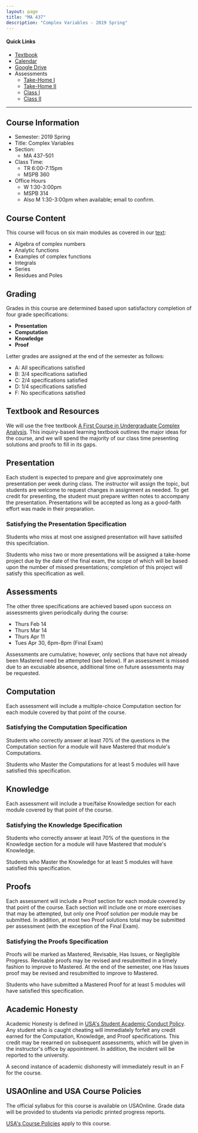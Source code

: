 ```yaml
---
layout: page
title: "MA 437"
description: "Complex Variables - 2019 Spring"
---
```


#### Quick Links

- [Textbook][text]
- [Calendar][calendar]
- [Google Drive][drive]
- Assessments
  - [Take-Home I][home-assessment-1]
  - [Take-Home II][home-assessment-2]
  - [Class I][class-assessment-1]
  - [Class II][class-assessment-2]

---

## Course Information

- Semester: 2019 Spring 
- Title: Complex Variables 
- Section:
    - MA 437-501
- Class Time:
    - TR 6:00-7:15pm
    - MSPB 360
- Office Hours
    - W 1:30-3:00pm 
    - MSPB 314
    - Also M 1:30-3:00pm when available; email to confirm.

## Course Content

This course will focus on six main modules as covered
in our [text][text]:

- Algebra of complex numbers
- Analytic functions
- Examples of complex functions
- Integrals
- Series
- Residues and Poles 

## Grading

Grades in this course are determined based upon satisfactory completion
of four grade specifications:

- **Presentation** 
- **Computation**
- **Knowledge** 
- **Proof**

Letter grades are assigned at the end of the semester as follows:

- A: All specifications satisfied
- B: 3/4 specifications satisfied
- C: 2/4 specifications satisfied
- D: 1/4 specifications satisfied
- F: No specifications satisfied

## Textbook and Resources

We will use the free textbook
[A First Course in Undergraduate Complex Analysis][text].
This inquiry-based learning textbook outlines the major ideas for
the course, and we will spend the majority of our class time
presenting solutions and proofs to fill in its gaps. 

## Presentation

Each student is expected to prepare and give approximately one presentation per week
during class. The instructor will assign the topic, but students
are welcome to request changes in assignment as needed. To get credit
for presenting, the student must prepare written notes to accompany
the presentation.
Presentations will be accepted as long as a good-faith effort
was made in their preparation.

### Satisfying the Presentation Specification

Students who miss at most one assigned presentation will have satisifed
this specifciation. 

Students who miss two or more presentations will
be assigned a take-home project due by the date of the final exam, the scope of
which will be based upon the number of missed presentations; 
completion of this project will satisfy this specification as well.

## Assessments

The other three specifications are achieved based upon success
on assessments given periodically during the course:

- Thurs Feb 14
- Thurs Mar 14
- Thurs Apr 11
- Tues Apr 30, 6pm-8pm (Final Exam)

Assessments are cumulative; however, only sections that have
not already been Mastered need be attempted (see below).
If an assessment is missed due to an excusable absence,
additional time on future assessments may be requested.

## Computation

Each assessment will include a multiple-choice Computation section for 
each module covered by that point of the course.

### Satisfying the Computation Specification

Students who correctly answer at least 70% of the questions in
the Computation section for a module will have Mastered
that module's Computations.

Students who Master the Computations for at least 5 modules
will have satisfied this specification.

## Knowledge 

Each assessment will include a true/false Knowledge section for 
each module covered by that point of the course.

### Satisfying the Knowledge Specification

Students who correctly answer at least 70% of the questions in
the Knowledge section for a module will have Mastered
that module's Knowledge.

Students who Master the Knowledge for at least 5 modules
will have satisfied this specification.

## Proofs

Each assessment will include a Proof section for 
each module covered by that point of the course.
Each section will include one or more exercises that may
be attempted, but only one Proof solution per module may be submitted.
In addition, at most two Proof solutions total may be submitted
per assessment (with the exception of the Final Exam).

### Satisfying the Proofs Specification

Proofs will be marked as Mastered, Revisable, Has Issues,
or Negligible Progress. Revisable proofs may be revised
and resubmitted in a timely fashion to improve to Mastered. 
At the end of the semester, one Has Issues proof may be 
revised and resubmitted to improve to Mastered.

Students who have submitted a Mastered Proof for at least
5 modules will have satisfied this specification.

## Academic Honesty

Academic Honesty is defined in
[USA's Student Academic Conduct Policy][usa-academic-conduct].
Any student who is caught
cheating will immediately forfeit any credit earned for the
Computation, Knowledge, and Proof specifications.
This credit may be reearned on subsequent assessments,
which will be given in the instructor's office by appointment. 
In addition, the incident will be reported to the university.

A second instance of academic dishonesty will immediately
result in an F for the course.

## USAOnline and USA Course Policies

The official syllabus for this course is available on
USAOnline. 
Grade data will be provided to students via periodic 
printed progress reports.

[USA's Course Policies][usa-course-policies] apply to this course.


[usa-course-policies]: https://www.southalabama.edu/departments/academicaffairs/resources/policies/additionalacademiccoursepolicies.pdf

[usa-academic-conduct]: http://www.southalabama.edu/departments/academicaffairs/resources/policies/Student%20academic%20conduct%20policy-Final%20Version%20October%202014.pdf

[calendar]: calendar/
[text]: http://jiblm.org/downloads/dlitem.php?id=72&category=jiblmjournal
[drive]: /classes/drive/ 
[sample-assessment]: pdf/sample-assessment.pdf 
[home-assessment-1]: pdf/takehome-assessment.pdf 
[home-assessment-2]: pdf/takehome-assessment-2.pdf 
[class-assessment-1]: pdf/class-assessment.pdf 
[class-assessment-2]: pdf/class-assessment-2.pdf 

